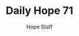 ---
image: /assets/img/daily-hope-default-artwork.png
title: Daily Hope 71
number: 71
categories:
  - Daily Hope
author: Hope Staff
notes: Daily Hope 71
embed: >-
  <iframe src="https://open.spotify.com/embed/episode/7c93E1VutgJgTPIZA1ZeYB?utm_source=generator" width="400px" height="102px" frameborder=“0" scrolling=“no”></iframe>
---